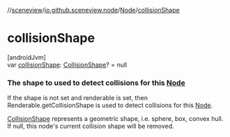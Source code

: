 //[sceneview](../../../index.md)/[io.github.sceneview.node](../index.md)/[Node](index.md)/[collisionShape](collision-shape.md)

# collisionShape

[androidJvm]\
var [collisionShape](collision-shape.md): [CollisionShape](../../com.google.ar.sceneform.collision/-collision-shape/index.md)? = null

###  The shape to used to detect collisions for this [Node](index.md)

If the shape is not set and renderable is set, then Renderable.getCollisionShape is used to detect collisions for this [Node](index.md).

[CollisionShape](../../com.google.ar.sceneform.collision/-collision-shape/index.md) represents a geometric shape, i.e. sphere, box, convex hull. If null, this node's current collision shape will be removed.
